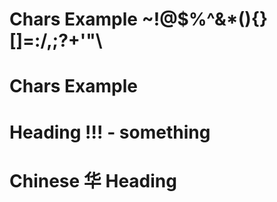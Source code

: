# Chars Example ~!@$%^&*(){}[]=:/,;?+'"\
# Chars Example
# Heading !!! - something
# Chinese 华 Heading
